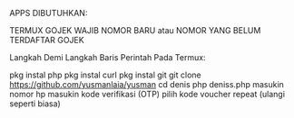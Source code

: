 APPS DIBUTUHKAN:

TERMUX GOJEK WAJIB NOMOR BARU atau NOMOR YANG BELUM TERDAFTAR GOJEK

Langkah Demi Langkah Baris Perintah Pada Termux:

pkg instal php
pkg instal curl
pkg instal git
git clone https://github.com/yusmanlaia/yusman
cd denis
php deniss.php
masukin nomor hp
masukin kode verifikasi (OTP)
pilih kode voucher
repeat (ulangi seperti biasa)
